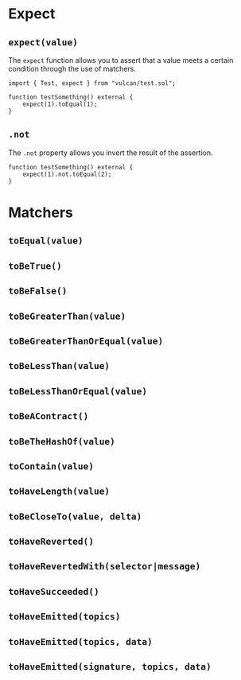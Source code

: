 # Expect

## `expect(value)`

The `expect` function allows you to assert that a value meets a certain condition through the use of matchers.

```solidity
import { Test, expect } from "vulcan/test.sol";

function testSomething() external {
    expect(1).toEqual(1);
}
```

## `.not`

The `.not` property allows you invert the result of the assertion.

```solidity
function testSomething() external {
    expect(1).not.toEqual(2);
}
```

# Matchers

## `toEqual(value)`

## `toBeTrue()`

## `toBeFalse()`

## `toBeGreaterThan(value)`

## `toBeGreaterThanOrEqual(value)`

## `toBeLessThan(value)`

## `toBeLessThanOrEqual(value)`

## `toBeAContract()`

## `toBeTheHashOf(value)`

## `toContain(value)`

## `toHaveLength(value)`

## `toBeCloseTo(value, delta)`

## `toHaveReverted()`

## `toHaveRevertedWith(selector|message)`

## `toHaveSucceeded()`

## `toHaveEmitted(topics)`
## `toHaveEmitted(topics, data)`
## `toHaveEmitted(signature, topics, data)`

